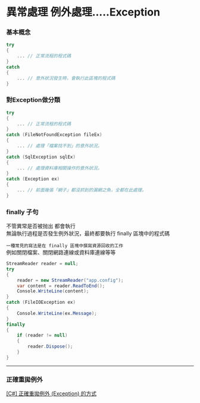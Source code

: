 # 異常處理 例外處理.....Exception

### 基本概念  
```csharp
try
{
    ... // 正常流程的程式碼
}
catch
{
    ... // 意外狀況發生時，會執行此區塊的程式碼
}
```
### 對Exception做分類
```csharp
try
{
    ... // 正常流程的程式碼
}
catch (FileNotFoundException fileEx)
{
    ... // 處理「檔案找不到」的意外狀況。
}
catch (SqlException sqlEx)
{
    ... // 處理資料庫相關操作的意外狀況。
}
catch (Exception ex)
{
    ... // 前面幾張「網子」都沒抓到的漏網之魚，全都在此處理。
}
```
### finally 子句  
不管異常是否被抛出 都會執行  
無論執行過程是否發生例外狀況，最終都要執行 finally 區塊中的程式碼

`一種常見的寫法是在 finally 區塊中撰寫資源回收的工作`  
例如關閉檔案、關閉網路連線或資料庫連線等等
```csharp
StreamReader reader = null;
try
{
    reader = new StreamReader("app.config");
    var content = reader.ReadToEnd();
    Console.WriteLine(content);
}
catch (FileIOException ex)
{
    Console.WriteLine(ex.Message);
}
finally
{
    if (reader != null)
    {
        reader.Dispose();
    }    
}
```



---
### 正確重拋例外
[[C#] 正確重拋例外 (Exception) 的方式](https://www.dotblogs.com.tw/wasichris/2015/06/07/151505)  
 

 